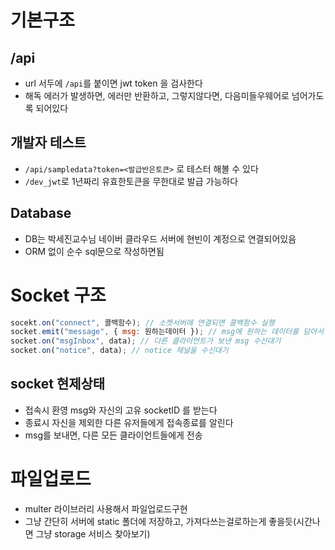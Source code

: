 # 기본구조

## /api

- url 서두에 `/api`를 붙이면 jwt token 을 검사한다
- 해독 에러가 발생하면, 에러만 반환하고, 그렇지않다면, 다음미들우웨어로 넘어가도록 되어있다

## 개발자 테스트

- `/api/sampledata?token=<발급반은토큰>` 로 테스터 해볼 수 있다
- `/dev_jwt`로 1년짜리 유효한토큰을 무한대로 발급 가능하다

## Database

- DB는 박세진교수님 네이버 클라우드 서버에 현빈이 계정으로 연결되어있음
- ORM 없이 순수 sql문으로 작성하면됨

# Socket 구조

```js
socekt.on("connect", 콜백함수); // 소켓서버에 연결되면 콜백함수 실행
socket.emit("message", { msg: 원하는데이터 }); // msg에 원하는 데이터를 담아서 서버로 전송
socket.on("msgInbox", data); // 다른 클라이언트가 보낸 msg 수신대기
socket.on("notice", data); // notice 채널을 수신대기
```

## socket 현제상태

- 접속시 환영 msg와 자신의 고유 socketID 를 받는다
- 종료시 자신을 제외한 다른 유저들에게 접속종료를 알린다
- msg를 보내면, 다른 모든 클라이언트들에게 전송

# 파일업로드

- multer 라이브러리 사용해서 파일업로드구현
- 그냥 간단히 서버에 static 폴더에 저장하고, 가져다쓰는걸로하는게 좋을듯(시간나면 그냥 storage 서비스 찾아보기)
